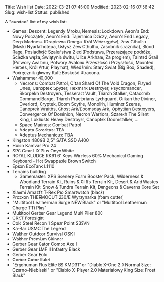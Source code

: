 Title: Wish list
Date: 2022-03-21 07:46:00
Modified: 2023-02-16 07:56:42
Slug: wish-list
Status: published

A "curated" list of my wish list:

- Games: Descent: Legendy Mroku, Nemesis: Lockdown, Aeon's End: Nowy Początek, Aeon's End: Tajemnica Dziczy, Aeon's End Legacy, Deep Madness (Drapieżna Omega, Król Włóczęgów), Zew Cthulhu (Maski Nyarlathotepa, Usłysz Zew Cthulhu, Zasobnik strażnika), Blood Rage, Posiadłość Szaleństwa 2 ed (Podstawa, Przerażające podróże, Ścieżka węża, Świątynia świtu, Ulice Arkham, Za progiem), Tainted Grail (Potwory Avalonu, Potwory Avalonu Przeszłość i Przyszłość, Mounted Heroes, Król Artur, Playmat), Wiedźmin: Stary Świat (Big Box, Shaded), Podręcznik główny Kult: Boskość Utracona.
- Warhammer 40,000
    - Necrons: Combat Patrol, C'tan Shard Of The Void Dragon, Flayed Ones, Canoptek Spyder, Hexmark Destroyer, Psychomancer, Skorpekh Destroyers, Tesseract Vault, Triarch Stalker, Catacomb Command Barge, Triarch Praetorians Lychguard, Orikan the Diviner, Overlord, Cryptek, Doom Scythe, Monolith, Illuminor Szeras, Canoptek Wraiths, Ghost Ark/Doomsday Ark, Ophydian Destroyers, Convergence Of Dominion, Necron Warriors, Szarekh The Silent King, Lokhusts Heavy Destroyer, Canoptek Doomstalker, ...
    - Space Marines: Combat Patrol
    - Adepta Sororitas: TBA
    - Adeptus Mechanicus: TBA
- Kingston 480GB 2,5" SATA SSD A400
- Huion Kamvas Pro 24
- SPC Gear LIX Plus Onyx White
- ROYAL KLUDGE RK61 61 Keys Wireless 60% Mechanical Gaming Keyboard - Hot Swappable Brown Switch
- Epson EcoTank L1110
- Terrains building
    - Gamemaster: XPS Scenery Foam Booster Pack, Wilderness & Woodland Terrain Kit, Ruins & Cliffs Terrain Kit, Desert & Arid Wastes Terrain Kit, Snow & Tundra Terrain Kit, Dungeons & Caverns Core Set
- Xiaomi Amazfit T-Rex Pro Smartwatch (black)
- Proxxon THERMOCUT 230/E Wyrzynarka (foam cutter)
- "Multitool Leatherman Surge NEW Black" or "Multitool Leatherman Charge TTi Plus"
- Multitool Gerber Gear Legend Multi Plier 800
- CRKT Foresight
- Cold Steel Recon 1 Spear Point S35VN
- Ka-Bar USMC The Legend
- Walther Outdoor Survival OSK I
- Walther Premium Skinner
- Gerber Gear Gator Combo Axe I
- Gerber Gear LMF II Infantry Black
- Gerber Gear Bolo
- Gerber Gator Kukri
- "Ergohuman Plus Elite BS KMD31" or "Diablo X-One 2.0 Normal Size: Czarno-Niebieski" or "Diablo X-Player 2.0 Materiałowy King Size: Frost Black"
